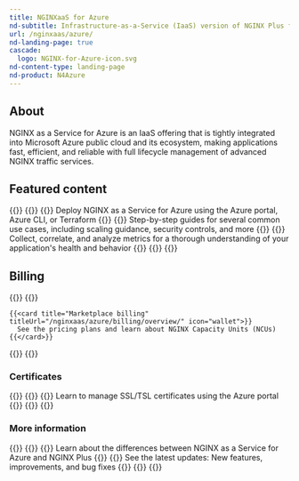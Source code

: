 ```yaml
---
title: NGINXaaS for Azure
nd-subtitle: Infrastructure-as-a-Service (IaaS) version of NGINX Plus for your Microsoft Azure application stack
url: /nginxaas/azure/
nd-landing-page: true
cascade:
  logo: NGINX-for-Azure-icon.svg
nd-content-type: landing-page
nd-product: N4Azure
---
```



## About

NGINX as a Service for Azure is an IaaS offering that is tightly integrated
into Microsoft Azure public cloud and its ecosystem, making applications fast, efficient,
and reliable with full lifecycle management of advanced NGINX traffic services.

## Featured content

{{<card-layout>}}
  {{<card-section showAsCards="true" isFeaturedSection="true">}}
    {{<card title="Getting started" titleUrl="/nginxaas/azure/getting-started/" icon="power">}}
      Deploy NGINX as a Service for Azure using the Azure portal, Azure CLI, or Terraform
    {{</card>}}
    {{<card title="Quickstart guides" titleUrl="/nginxaas/azure/quickstart/" icon="square-play">}}
      Step-by-step guides for several common use cases, including scaling guidance, security controls, and more
    {{</card>}}
    {{<card title="Logging and monitoring" titleUrl="/nginxaas/azure/monitoring/" icon="eye">}}
      Collect, correlate, and analyze metrics for a thorough understanding of your application's health and behavior
    {{</card>}}
  {{</card-section>}}
{{</card-layout>}}

## Billing

{{<card-layout>}}
  {{<card-section showAsCards="true" >}}

    {{<card title="Marketplace billing" titleUrl="/nginxaas/azure/billing/overview/" icon="wallet">}}
      See the pricing plans and learn about NGINX Capacity Units (NCUs)
    {{</card>}}
  {{</card-section>}}
{{</card-layout>}}

### Certificates

{{<card-layout>}}
  {{<card-section showAsCards="true" >}}
    {{<card title="Add certificates using the Azure portal" titleUrl="/nginxaas/azure/getting-started/ssl-tls-certificates/ssl-tls-certificates-portal/" icon="shield-check">}}
      Learn to manage SSL/TSL certificates using the Azure portal
    {{</card>}}
  {{</card-section>}}
{{</card-layout>}}

### More information

{{<card-layout>}}
  {{<card-section showAsCards="true" >}}
    {{<card title="Feature comparison" titleUrl="/nginxaas/azure/overview/feature-comparison/" icon="git-compare-arrows">}}
      Learn about the differences between NGINX as a Service for Azure and NGINX Plus
    {{</card>}}
    {{<card title="Changelog" titleUrl="/nginxaas/azure/changelog/" icon="file-clock">}}
      See the latest updates: New features, improvements, and bug fixes
    {{</card>}}
  {{</card-section>}}
{{</card-layout>}}

